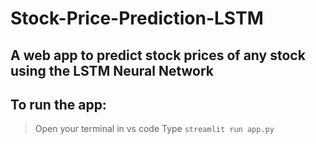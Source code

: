 # Stock-Price-Prediction-LSTM
## A web app to predict stock prices of any stock using the LSTM Neural Network
## To run the app:
  > Open your terminal in vs code
  > Type ``` streamlit run app.py ```
